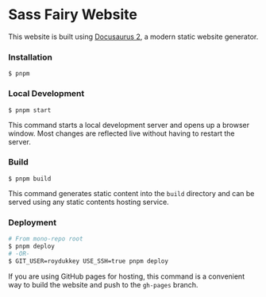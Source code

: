 # Sass Fairy Website

This website is built using [Docusaurus 2](https://docusaurus.io/), a modern static website generator.

### Installation

```
$ pnpm
```

### Local Development

```
$ pnpm start
```

This command starts a local development server and opens up a browser window. Most changes are reflected live without having to restart the server.

### Build

```
$ pnpm build
```

This command generates static content into the `build` directory and can be served using any static contents hosting service.

### Deployment

```sh
# From mono-repo root
$ pnpm deploy
# -OR-
$ GIT_USER=roydukkey USE_SSH=true pnpm deploy
```

If you are using GitHub pages for hosting, this command is a convenient way to build the website and push to the `gh-pages` branch.
